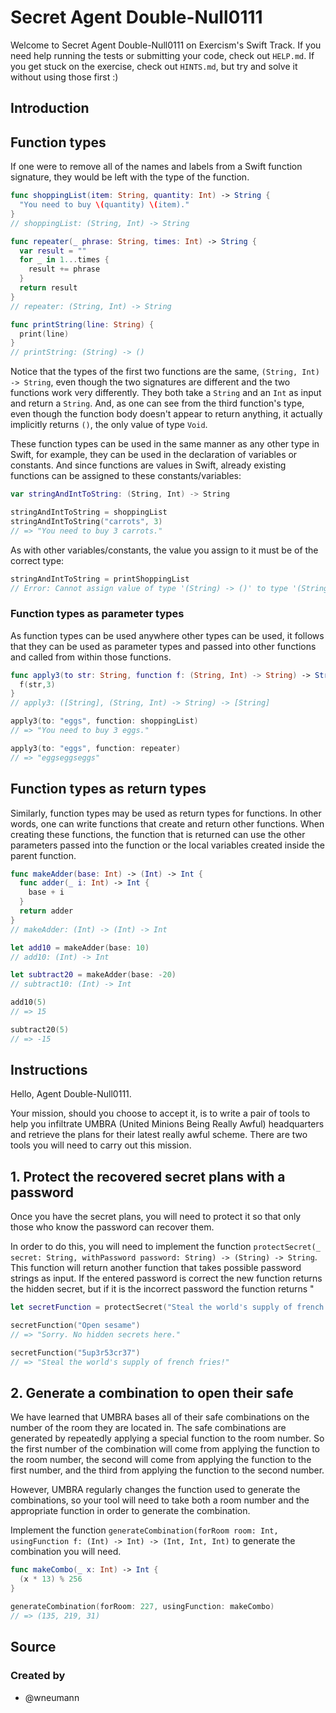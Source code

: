 # Secret Agent Double-Null0111

Welcome to Secret Agent Double-Null0111 on Exercism's Swift Track.
If you need help running the tests or submitting your code, check out `HELP.md`.
If you get stuck on the exercise, check out `HINTS.md`, but try and solve it without using those first :)

## Introduction

## Function types

If one were to remove all of the names and labels from a Swift function signature, they would be left with the type of the function.

```swift
func shoppingList(item: String, quantity: Int) -> String {
  "You need to buy \(quantity) \(item)."
}
// shoppingList: (String, Int) -> String

func repeater(_ phrase: String, times: Int) -> String {
  var result = ""
  for _ in 1...times {
    result += phrase
  }
  return result
}
// repeater: (String, Int) -> String

func printString(line: String) {
  print(line)
}
// printString: (String) -> ()
```

Notice that the types of the first two functions are the same, `(String, Int) -> String`, even though the two signatures are different and the two functions work very differently. They both take a `String` and an `Int` as input and return a `String`. And, as one can see from the third function's type, even though the function body doesn't appear to return anything, it actually implicitly returns `()`, the only value of type `Void`.

These function types can be used in the same manner as any other type in Swift, for example, they can be used in the declaration of variables or constants. And since functions are values in Swift, already existing functions can be assigned to these constants/variables:

```swift
var stringAndIntToString: (String, Int) -> String

stringAndIntToString = shoppingList
stringAndIntToString("carrots", 3)
// => "You need to buy 3 carrots."
```

As with other variables/constants, the value you assign to it must be of the correct type:

```swift
stringAndIntToString = printShoppingList
// Error: Cannot assign value of type '(String) -> ()' to type '(String, Int) -> String'
```

### Function types as parameter types

As function types can be used anywhere other types can be used, it follows that they can be used as parameter types and passed into other functions and called from within those functions.

```swift
func apply3(to str: String, function f: (String, Int) -> String) -> String {
  f(str,3)
}
// apply3: ([String], (String, Int) -> String) -> [String]

apply3(to: "eggs", function: shoppingList)
// => "You need to buy 3 eggs."

apply3(to: "eggs", function: repeater)
// => "eggseggseggs"
```

## Function types as return types

Similarly, function types may be used as return types for functions. In other words, one can write functions that create and return other functions. When creating these functions, the function that is returned can use the other parameters passed into the function or the local variables created inside the parent function.

```swift
func makeAdder(base: Int) -> (Int) -> Int {
  func adder(_ i: Int) -> Int {
    base + i
  }
  return adder
}
// makeAdder: (Int) -> (Int) -> Int

let add10 = makeAdder(base: 10)
// add10: (Int) -> Int

let subtract20 = makeAdder(base: -20)
// subtract10: (Int) -> Int

add10(5)
// => 15

subtract20(5)
// => -15
```

## Instructions

Hello, Agent Double-Null0111.

Your mission, should you choose to accept it, is to write a pair of tools to help you infiltrate UMBRA (United Minions Being Really Awful) headquarters and retrieve the plans for their latest really awful scheme. There are two tools you will need to carry out this mission.

## 1. Protect the recovered secret plans with a password

Once you have the secret plans, you will need to protect it so that only those who know the password can recover them.

In order to do this, you will need to implement the function
`protectSecret(_ secret: String, withPassword password: String) -> (String) -> String`. This function will return another function that takes possible password strings as input. If the entered password is correct the new function returns the hidden secret, but if it is the incorrect password the function returns "									

```swift
let secretFunction = protectSecret("Steal the world's supply of french fries!", withPassword: "5up3r53cr37")

secretFunction("Open sesame")
// => "Sorry. No hidden secrets here."

secretFunction("5up3r53cr37")
// => "Steal the world's supply of french fries!"
```

## 2. Generate a combination to open their safe

We have learned that UMBRA bases all of their safe combinations on the number of the room they are located in. The safe combinations are generated by repeatedly applying a special function to the room number. So the first number of the combination will come from applying the function to the room number, the second will come from applying the function to the first number, and the third from applying the function to the second number.

However, UMBRA regularly changes the function used to generate the combinations, so your tool will need to take both a room number and the appropriate function in order to generate the combination.

Implement the function
`generateCombination(forRoom room: Int, usingFunction f: (Int) -> Int) -> (Int, Int, Int)` to generate the combination you will need.

```swift
func makeCombo(_ x: Int) -> Int {
  (x * 13) % 256
}

generateCombination(forRoom: 227, usingFunction: makeCombo)
// => (135, 219, 31)
```

## Source

### Created by

- @wneumann
